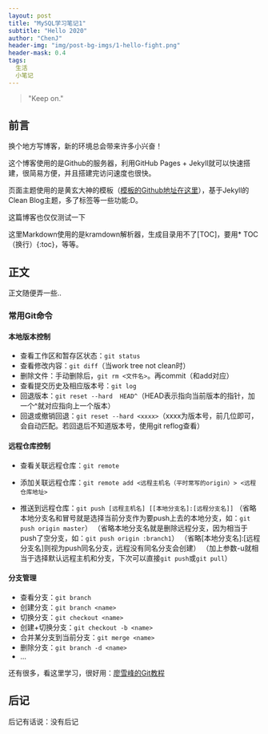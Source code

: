 ```yaml
---  
layout: post  
title: "MySQL学习笔记1"  
subtitle: "Hello 2020"  
author: "ChenJ"  
header-img: "img/post-bg-imgs/1-hello-fight.png"  
header-mask: 0.4  
tags:  
  生活  
  小笔记  
---
```


> "Keep on."

## 前言
换个地方写博客，新的环境总会带来许多小兴奋！

这个博客使用的是Github的服务器，利用GitHub Pages + Jekyll就可以快速搭建，很简易方便，并且搭建完访问速度也很快。

页面主题使用的是黄玄大神的模板（[模板的Github地址在这里][1]），基于Jekyll的Clean Blog主题，多了标签等一些功能:D。

这篇博客也仅仅测试一下

这里Markdown使用的是kramdown解析器，生成目录用不了[TOC]，要用* TOC（换行）{:toc}，等等。

## 正文
正文随便弄一些..

### 常用Git命令
#### 本地版本控制
* 查看工作区和暂存区状态：`git status`
* 查看修改内容：`git diff`（当work tree not clean时）
* 删除文件：手动删除后，`git rm <文件名>`。再commit（和add对应）
* 查看提交历史及相应版本号：`git log`
* 回退版本：`git reset --hard  HEAD^`（HEAD表示指向当前版本的指针，加一个^就对应指向上一个版本）
* 回退或撤销回退：`git reset --hard <xxxx>`（xxxx为版本号，前几位即可，会自动匹配。若回退后不知道版本号，使用git reflog查看）

#### 远程仓库控制

* 查看关联远程仓库：`git remote`
*  添加关联远程仓库：`git remote add <远程主机名（平时常写的origin）> <远程仓库地址>`

* 推送到远程仓库：`git push [远程主机名] [[本地分支名]:[远程分支名]]`
  （省略本地分支名和冒号就是选择当前分支作为要push上去的本地分支，如：`git push origin master`）
  （省略本地分支名就是删除远程分支，因为相当于push了空分支，如：`git push origin :branch1`）
  （省略[本地分支名]:[远程分支名]则视为push同名分支，远程没有同名分支会创建）
  （加上参数-u就相当于选择默认远程主机和分支，下次可以直接`git push`或`git pull`）

#### 分支管理
* 查看分支：`git branch`
* 创建分支：`git branch <name>`
* 切换分支：`git checkout <name>`
* 创建+切换分支：`git checkout -b <name>`
* 合并某分支到当前分支：`git merge <name>`
* 删除分支：`git branch -d <name>`
* ...

还有很多，看这里学习，很好用：[廖雪峰的Git教程][2]

## 后记
后记有话说：没有后记

[1]: https://github.com/Huxpro/huxpro.github.io
[2]: https://www.liaoxuefeng.com/wiki/0013739516305929606dd18361248578c67b8067c8c017b000